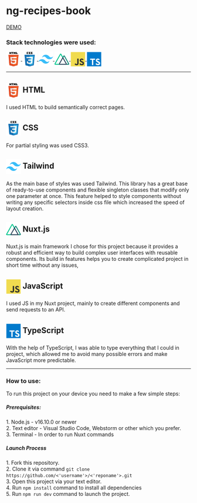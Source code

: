 # ng-recipes-book

[DEMO](https://vadiimvooo.github.io/ng-recipes-book/)

### Stack technologies were used:

<p>
  <a href="https://www.w3.org/html/" target="_blank" rel="noreferrer">
    <img src="https://raw.githubusercontent.com/devicons/devicon/master/icons/html5/html5-original-wordmark.svg" align="center" alt="html5" width="40" height="40"/>
  </a>

  <a href="https://developer.mozilla.org/en-US/docs/Web/CSS" target="_blank" rel="noreferrer">
    <img src="https://raw.githubusercontent.com/devicons/devicon/master/icons/css3/css3-original-wordmark.svg" align="center" alt="css3" width="40" height="40"/>
  </a>

  <a href="https://tailwindcss.com/" target="_blank" rel="noreferrer">
    <img src="https://raw.githubusercontent.com/devicons/devicon/master/icons/tailwindcss/tailwindcss-plain.svg" align="center" alt="tailwind" width="40" height="40"/>
  </a>

  <a href="https://nuxt.com/" target="_blank" rel="noreferrer"> 
    <img src="https://raw.githubusercontent.com/devicons/devicon/master/icons/nuxtjs/nuxtjs-original.svg" align="center" alt="angular" width="40" height="40"/> 
  </a>

  <a href="https://developer.mozilla.org/en-US/docs/Web/JavaScript" target="_blank" rel="noreferrer"> 
    <img src="https://raw.githubusercontent.com/devicons/devicon/master/icons/javascript/javascript-original.svg" align="center" alt="javascript" width="40" height="40"/> 
  </a> 

  <a href="https://www.typescriptlang.org/" target="_blank" rel="noreferrer"> 
    <img src="https://raw.githubusercontent.com/devicons/devicon/master/icons/typescript/typescript-original.svg" align="center" alt="typescript" width="40" height="40"/>
  </a>
</p>

---

<h2>
<img src="https://raw.githubusercontent.com/devicons/devicon/master/icons/html5/html5-original-wordmark.svg" align="center" alt="html5" width="40" height="40"/>
  HTML
</h2>

<p>
  I used HTML to build semantically correct pages.
</p>

<h2>
  <img src="https://raw.githubusercontent.com/devicons/devicon/master/icons/css3/css3-original-wordmark.svg" align="center" alt="css3" width="40" height="40"/>
  CSS
</h2>

<p>
  For partial styling was used CSS3. 
</p>

<h2>
  <img src="https://raw.githubusercontent.com/devicons/devicon/master/icons/tailwindcss/tailwindcss-plain.svg" align="center" alt="tailwind" width="40" height="40"/>
  Tailwind
</h2>

<p>
As the main base of styles was used Tailwind. 
  This library has a great base of ready-to-use components and flexible singleton classes that modify only one parameter at once.
  This feature helped to style components without writing any specific selectors inside css file which increased the speed of layout creation. 
</p>

<h2>
  <img src="https://raw.githubusercontent.com/devicons/devicon/master/icons/nuxtjs/nuxtjs-original.svg" align="center" alt="nuxt.js" width="40" height="40"/> 
  Nuxt.js
</h2>

<p>
  Nuxt.js is main framework I chose for this project because it provides a robust and efficient way to build complex user interfaces with reusable components. 
  Its build in features helps you to create complicated project in short time without any issues,
</p>

<h2>
  <img src="https://raw.githubusercontent.com/devicons/devicon/master/icons/javascript/javascript-original.svg" align="center" alt="javascript" width="40" height="40"/> 
  JavaScript
</h2>

<p>
  I used JS in my Nuxt project, mainly to create different components and send requests to an API.
</p>

<h2>
  <img src="https://raw.githubusercontent.com/devicons/devicon/master/icons/typescript/typescript-original.svg" align="center" alt="typescript" width="40" height="40"/>
  TypeScript
</h2>

<p>
  With the help of TypeScript, I was able to type everything that I could in project, 
  which allowed me to avoid many possible errors and make JavaScript more predictable.
</p>

---

### How to use:

To run this project on your device you need to make a few simple steps:

<h5>
  Prerequisites:
</h5>
<p>
 1. Node.js - v16.10.0 or newer
 <br/>
 2. Text editor - Visual Studio Code, Webstorm or other which you prefer.
 <br/>
 3. Terminal - In order to run Nuxt commands
</p>

<h5>Launch Process</h5>

<p>
    1. Fork this repository.
    <br/>
    2. Clone it via command <code>git clone https://github.com/<'username'>/<'reponame'>.git</code>
    <br/>
    3. Open this project via your text editor.
    <br/>
    4. Run <code>npm install</code> command to install all dependencies
    <br/>
    5. Run <code>npm run dev</code> command to launch the project.
</p>